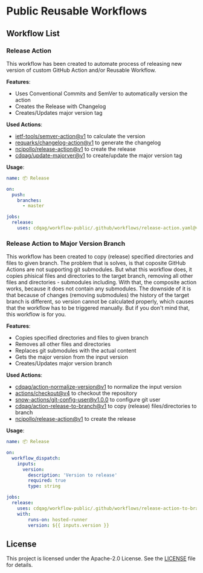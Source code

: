 # Public Reusable Workflows

## Workflow List

### Release Action

This workflow has been created to automate process of releasing new version of custom GitHub Action and/or Reusable Workflow.

**Features**:

* Uses Conventional Commits and SemVer to automatically version the action
* Creates the Release with Changelog
* Creates/Updates major version tag

**Used Actions**:

* [ietf-tools/semver-action@v1](https://github.com/ietf-tools/semver-action/tree/v1/) to calculate the version
* [requarks/changelog-action@v1](https://github.com/requarks/changelog-action/tree/v1/) to generate the changelog
* [ncipollo/release-action@v1](https://github.com/ncipollo/release-action/tree/v1/) to create the release
* [cdqag/update-majorver@v1](https://github.com/cdqag/update-majorver/tree/v1/) to create/update the major version tag

**Usage**:

```yaml
name: 📦 Release

on:
  push:
    branches:
      - master

jobs:
  release:
    uses: cdqag/workflow-public/.github/workflows/release-action.yaml@v1
```

### Release Action to Major Version Branch

This workflow has been created to copy (release) specified directories and files to given branch.
The problem that is solves, is that coposite GitHub Actions are not supporting git submodules.
But what this workflow does, it copies phisical files and directories to the target branch, removing all other files and directories - submodules including.
With that, the composite action works, because it does not contain any submodules.
The downside of it is that because of changes (removing submodules) the history of the target branch is different, so version cannot be calculated properly,
which causes that the workflow has to be triggered manually.
But if you don't mind that, this workflow is for you.

**Features**:

* Copies specified directories and files to given branch
* Removes all other files and directories
* Replaces git submodules with the actual content
* Gets the major version from the input version
* Creates/Updates major version branch

**Used Actions**:

* [cdqag/action-normalize-version@v1](https://github.com/cdqag/action-normalize-version/tree/v1/) to normalize the input version
* [actions/checkout@v4](https://github.com/actions/checkout/tree/v4/) to checkout the repository
* [snow-actions/git-config-user@v1.0.0](https://github.com/snow-actions/git-config-user/tree/v1.0.0/) to configure git user
* [cdqag/action-release-to-branch@v1](https://github.com/cdqag/action-release-to-branch/tree/v1/) to copy (release) files/directories to branch
* [ncipollo/release-action@v1](https://github.com/ncipollo/release-action/tree/v1/) to create the release

**Usage**:

```yaml
name: 📦 Release

on:
  workflow_dispatch:
    inputs:
      version:
        description: 'Version to release'
        required: true
        type: string

jobs:
  release:
    uses: cdqag/workflow-public/.github/workflows/release-action-to-branch.yaml@v1
    with:
        runs-on: hosted-runner
        version: ${{ inputs.version }}
```

## License

This project is licensed under the Apache-2.0 License. See the [LICENSE](LICENSE) file for details.
